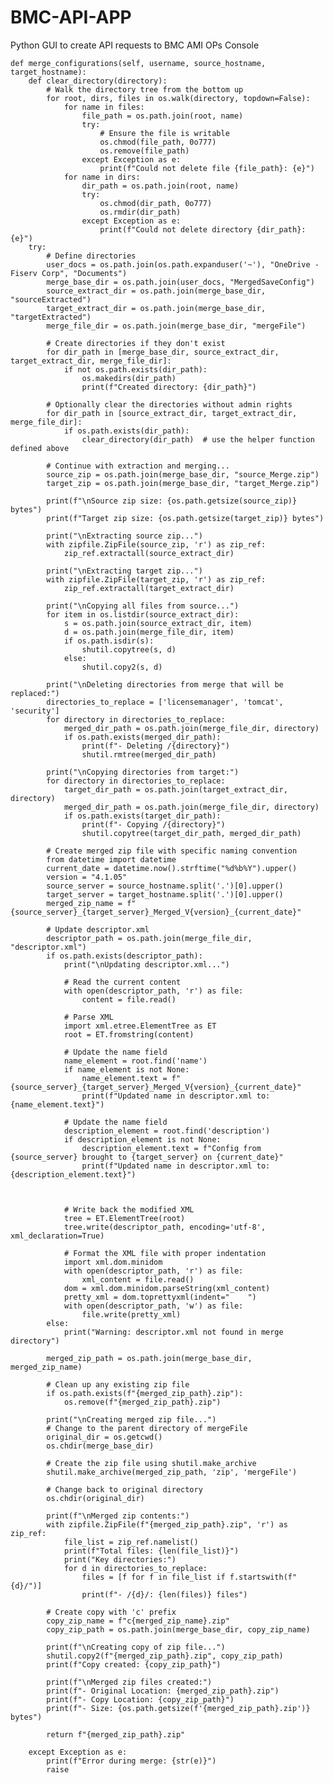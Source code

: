 # BMC-API-APP
Python GUI to create API requests to BMC AMI OPs Console

    def merge_configurations(self, username, source_hostname, target_hostname):
        def clear_directory(directory):
            # Walk the directory tree from the bottom up
            for root, dirs, files in os.walk(directory, topdown=False):
                for name in files:
                    file_path = os.path.join(root, name)
                    try:
                        # Ensure the file is writable
                        os.chmod(file_path, 0o777)
                        os.remove(file_path)
                    except Exception as e:
                        print(f"Could not delete file {file_path}: {e}")
                for name in dirs:
                    dir_path = os.path.join(root, name)
                    try:
                        os.chmod(dir_path, 0o777)
                        os.rmdir(dir_path)
                    except Exception as e:
                        print(f"Could not delete directory {dir_path}: {e}")
        try:
            # Define directories
            user_docs = os.path.join(os.path.expanduser('~'), "OneDrive - Fiserv Corp", "Documents")
            merge_base_dir = os.path.join(user_docs, "MergedSaveConfig")
            source_extract_dir = os.path.join(merge_base_dir, "sourceExtracted")
            target_extract_dir = os.path.join(merge_base_dir, "targetExtracted")
            merge_file_dir = os.path.join(merge_base_dir, "mergeFile")
            
            # Create directories if they don't exist
            for dir_path in [merge_base_dir, source_extract_dir, target_extract_dir, merge_file_dir]:
                if not os.path.exists(dir_path):
                    os.makedirs(dir_path)
                    print(f"Created directory: {dir_path}")

            # Optionally clear the directories without admin rights
            for dir_path in [source_extract_dir, target_extract_dir, merge_file_dir]:
                if os.path.exists(dir_path):
                    clear_directory(dir_path)  # use the helper function defined above

            # Continue with extraction and merging...
            source_zip = os.path.join(merge_base_dir, "source_Merge.zip")
            target_zip = os.path.join(merge_base_dir, "target_Merge.zip")

            print(f"\nSource zip size: {os.path.getsize(source_zip)} bytes")
            print(f"Target zip size: {os.path.getsize(target_zip)} bytes")

            print("\nExtracting source zip...")
            with zipfile.ZipFile(source_zip, 'r') as zip_ref:
                zip_ref.extractall(source_extract_dir)

            print("\nExtracting target zip...")
            with zipfile.ZipFile(target_zip, 'r') as zip_ref:
                zip_ref.extractall(target_extract_dir)

            print("\nCopying all files from source...")
            for item in os.listdir(source_extract_dir):
                s = os.path.join(source_extract_dir, item)
                d = os.path.join(merge_file_dir, item)
                if os.path.isdir(s):
                    shutil.copytree(s, d)
                else:
                    shutil.copy2(s, d)

            print("\nDeleting directories from merge that will be replaced:")
            directories_to_replace = ['licensemanager', 'tomcat', 'security']
            for directory in directories_to_replace:
                merged_dir_path = os.path.join(merge_file_dir, directory)
                if os.path.exists(merged_dir_path):
                    print(f"- Deleting /{directory}")
                    shutil.rmtree(merged_dir_path)

            print("\nCopying directories from target:")
            for directory in directories_to_replace:
                target_dir_path = os.path.join(target_extract_dir, directory)
                merged_dir_path = os.path.join(merge_file_dir, directory)
                if os.path.exists(target_dir_path):
                    print(f"- Copying /{directory}")
                    shutil.copytree(target_dir_path, merged_dir_path)

            # Create merged zip file with specific naming convention
            from datetime import datetime
            current_date = datetime.now().strftime("%d%b%Y").upper()
            version = "4.1.05"
            source_server = source_hostname.split('.')[0].upper()
            target_server = target_hostname.split('.')[0].upper()
            merged_zip_name = f"{source_server}_{target_server}_Merged_V{version}_{current_date}"

            # Update descriptor.xml
            descriptor_path = os.path.join(merge_file_dir, "descriptor.xml")
            if os.path.exists(descriptor_path):
                print("\nUpdating descriptor.xml...")
                
                # Read the current content
                with open(descriptor_path, 'r') as file:
                    content = file.read()
                
                # Parse XML
                import xml.etree.ElementTree as ET
                root = ET.fromstring(content)
                
                # Update the name field
                name_element = root.find('name')
                if name_element is not None:
                    name_element.text = f"{source_server}_{target_server}_Merged_V{version}_{current_date}"
                    print(f"Updated name in descriptor.xml to: {name_element.text}")

                # Update the name field
                description_element = root.find('description')
                if description_element is not None:
                    description_element.text = f"Config from {source_server} brought to {target_server} on {current_date}"
                    print(f"Updated name in descriptor.xml to: {description_element.text}")

                    
                
                # Write back the modified XML
                tree = ET.ElementTree(root)
                tree.write(descriptor_path, encoding='utf-8', xml_declaration=True)
                
                # Format the XML file with proper indentation
                import xml.dom.minidom
                with open(descriptor_path, 'r') as file:
                    xml_content = file.read()
                dom = xml.dom.minidom.parseString(xml_content)
                pretty_xml = dom.toprettyxml(indent="    ")
                with open(descriptor_path, 'w') as file:
                    file.write(pretty_xml)
            else:
                print("Warning: descriptor.xml not found in merge directory")

            merged_zip_path = os.path.join(merge_base_dir, merged_zip_name)

            # Clean up any existing zip file
            if os.path.exists(f"{merged_zip_path}.zip"):
                os.remove(f"{merged_zip_path}.zip")

            print("\nCreating merged zip file...")
            # Change to the parent directory of mergeFile
            original_dir = os.getcwd()
            os.chdir(merge_base_dir)
            
            # Create the zip file using shutil.make_archive
            shutil.make_archive(merged_zip_path, 'zip', 'mergeFile')
            
            # Change back to original directory
            os.chdir(original_dir)

            print(f"\nMerged zip contents:")
            with zipfile.ZipFile(f"{merged_zip_path}.zip", 'r') as zip_ref:
                file_list = zip_ref.namelist()
                print(f"Total files: {len(file_list)}")
                print("Key directories:")
                for d in directories_to_replace:
                    files = [f for f in file_list if f.startswith(f"{d}/")]
                    print(f"- /{d}/: {len(files)} files")

            # Create copy with 'c' prefix
            copy_zip_name = f"c{merged_zip_name}.zip"
            copy_zip_path = os.path.join(merge_base_dir, copy_zip_name)
            
            print(f"\nCreating copy of zip file...")
            shutil.copy2(f"{merged_zip_path}.zip", copy_zip_path)
            print(f"Copy created: {copy_zip_path}")

            print(f"\nMerged zip files created:")
            print(f"- Original Location: {merged_zip_path}.zip")
            print(f"- Copy Location: {copy_zip_path}")
            print(f"- Size: {os.path.getsize(f'{merged_zip_path}.zip')} bytes")

            return f"{merged_zip_path}.zip"

        except Exception as e:
            print(f"Error during merge: {str(e)}")
            raise
